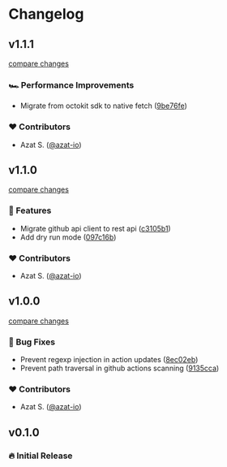 # Changelog

## v1.1.1

[compare changes](https://github.com/azat-io/actions-up/compare/v1.1.0...v1.1.1)

### 🏎 Performance Improvements

- Migrate from octokit sdk to native fetch ([9be76fe](https://github.com/azat-io/actions-up/commit/9be76fe))

### ❤️ Contributors

- Azat S. ([@azat-io](https://github.com/azat-io))

## v1.1.0

[compare changes](https://github.com/azat-io/actions-up/compare/v1.0.0...v1.1.0)

### 🚀 Features

- Migrate github api client to rest api ([c3105b1](https://github.com/azat-io/actions-up/commit/c3105b1))
- Add dry run mode ([097c16b](https://github.com/azat-io/actions-up/commit/097c16b))

### ❤️ Contributors

- Azat S. ([@azat-io](https://github.com/azat-io))

## v1.0.0

[compare changes](https://github.com/azat-io/actions-up/compare/v0.1.0...v1.0.0)

### 🐞 Bug Fixes

- Prevent regexp injection in action updates ([8ec02eb](https://github.com/azat-io/actions-up/commit/8ec02eb))
- Prevent path traversal in github actions scanning ([9135cca](https://github.com/azat-io/actions-up/commit/9135cca))

### ❤️ Contributors

- Azat S. ([@azat-io](https://github.com/azat-io))

## v0.1.0

### 🔥️️ Initial Release
